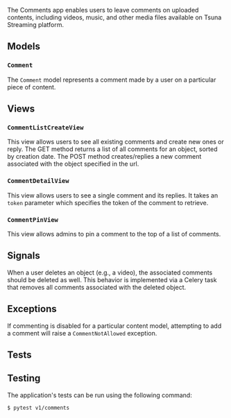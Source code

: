 The Comments app enables users to leave comments on uploaded contents, including videos, music, and other media files available on Tsuna Streaming platform. 

## Models

### `Comment`

The `Comment` model represents a comment made by a user on a particular piece of content. 

## Views

### `CommentListCreateView`

This view allows users to see all existing comments and create new ones or reply. The GET method returns a list of all comments for an object, sorted by creation date. The POST method creates/replies a new comment associated with the object specified in the url.

### `CommentDetailView`

This view allows users to see a single comment and its replies. It takes an `token` parameter which specifies the token of the comment to retrieve.

### `CommentPinView`

This view allows admins to pin a comment to the top of a list of comments. 

## Signals

When a user deletes an object (e.g., a video), the associated comments should be deleted as well. This behavior is implemented via a Celery task that removes all comments associated with the deleted object.

## Exceptions

If commenting is disabled for a particular content model, attempting to add a comment will raise a `CommentNotAllowed` exception.

## Tests

## Testing
The application's tests can be run using the following command: 

```
$ pytest v1/comments
```
